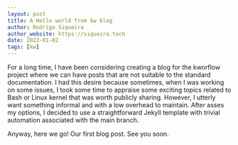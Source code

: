 ```yaml
---
layout: post
title: A Hello world from kw blog
author: Rodrigo Siqueira
author_website: https://siqueira.tech
date: 2022-01-02
tags: [kw]
---
```


For a long time, I have been considering creating a blog for the kworflow
project where we can have posts that are not suitable to the standard
documentation. I had this desire because sometimes, when I was working on some
issues, I took some time to appraise some exciting topics related to Bash or
Linux kernel that was worth publicly sharing. However, I utterly want something
informal and with a low overhead to maintain. After asses my options, I decided
to use a straightforward Jekyll template with trivial automation associated
with the main branch.

Anyway, here we go! Our first blog post. See you soon.
